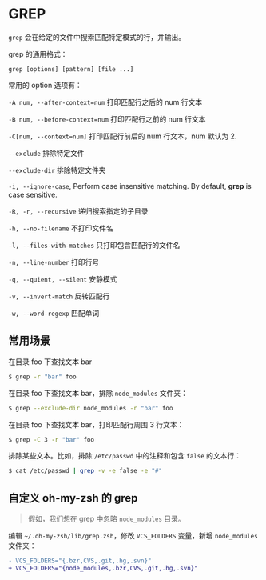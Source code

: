 # GREP

`grep` 会在给定的文件中搜索匹配特定模式的行，并输出。

grep 的通用格式：

```
grep [options] [pattern] [file ...]
```

常用的 option 选项有：

`-A num, --after-context=num` 打印匹配行之后的 num 行文本

`-B num, --before-context=num` 打印匹配行之前的 num 行文本

`-C[num, --context=num]` 打印匹配行前后的 num 行文本，num 默认为 2.

`--exclude` 排除特定文件

`--exclude-dir` 排除特定文件夹

`-i, --ignore-case`, Perform case insensitive matching. By default, **grep** is case sensitive. 

`-R, -r, --recursive` 递归搜索指定的子目录

`-h, --no-filename` 不打印文件名

`-l, --files-with-matches` 只打印包含匹配行的文件名

`-n, --line-number` 打印行号

`-q, --quient, --silent` 安静模式

`-v, --invert-match` 反转匹配行

`-w, --word-regexp` 匹配单词

## 常用场景

在目录 foo 下查找文本 bar

```sh
$ grep -r "bar" foo
```

在目录 foo 下查找文本 bar，排除 `node_modules` 文件夹：

```sh
$ grep --exclude-dir node_modules -r "bar" foo
```

在目录 foo 下查找文本 bar，打印匹配行周围 3 行文本：

```sh
$ grep -C 3 -r "bar" foo
```

排除某些文本。比如，排除 `/etc/passwd` 中的注释和包含 `false` 的文本行：

```sh
$ cat /etc/passwd | grep -v -e false -e "#"
```

## 自定义 oh-my-zsh 的 grep

> 假如，我们想在 grep 中忽略 `node_modules` 目录。

编辑 `~/.oh-my-zsh/lib/grep.zsh`，修改 `VCS_FOLDERS` 变量，新增 `node_modules` 文件夹：

```diff
- VCS_FOLDERS="{.bzr,CVS,.git,.hg,.svn}"
+ VCS_FOLDERS="{node_modules,.bzr,CVS,.git,.hg,.svn}"
```
